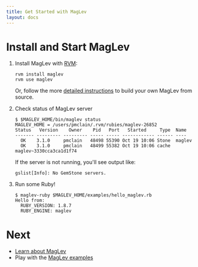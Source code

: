 ```yaml
---
title: Get Started with MagLev
layout: docs
---
```


# Install and Start MagLev

1. Install MagLev with [RVM](http://rvm.beginrescueend.com):

       rvm install maglev
       rvm use maglev

   Or, follow the more [detailed instructions](/download.html) to build
   your own MagLev from source.

1. Check status of MagLev server

       $ $MAGLEV_HOME/bin/maglev status
       MAGLEV_HOME = /users/pmclain/.rvm/rubies/maglev-26852
       Status   Version    Owner    Pid   Port   Started     Type  Name
       ------- --------- --------- ----- ----- ------------ ------ ----
         OK    3.1.0     pmclain   48498 55390 Oct 19 10:06 Stone  maglev
         OK    3.1.0     pmclain   48499 55382 Oct 19 10:06 cache  maglev~3330cca3ca1d1f74

   If the server is not running, you'll see output like:

       gslist[Info]: No GemStone servers.

1. Run some Ruby!

       $ maglev-ruby $MAGLEV_HOME/examples/hello_maglev.rb
       Hello from:
         RUBY_VERSION: 1.8.7
         RUBY_ENGINE: maglev

# Next

* [Learn about MagLev](/docs/learn.html)
* Play with the [MagLev examples](https://github.com/MagLev/maglev/tree/master/examples)

